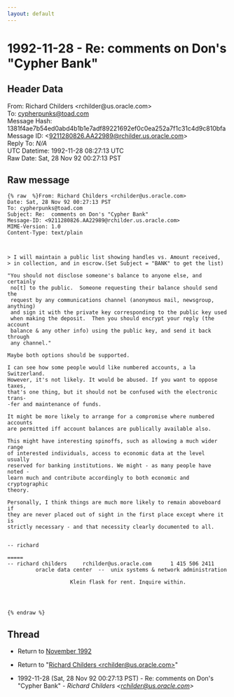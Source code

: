 ```yaml
---
layout: default
---
```


# 1992-11-28 - Re:  comments on Don's "Cypher Bank"

## Header Data

From: Richard Childers \<rchilder<span>@</span>us.oracle.com\><br>
To: cypherpunks@toad.com<br>
Message Hash: 1381f4ae7b54ed0abd4b1b1e7adf89221692ef0c0ea252a7f1c31c4d9c810bfa<br>
Message ID: \<9211280826.AA22989@rchilder.us.oracle.com\><br>
Reply To: _N/A_<br>
UTC Datetime: 1992-11-28 08:27:13 UTC<br>
Raw Date: Sat, 28 Nov 92 00:27:13 PST<br>

## Raw message

```
{% raw  %}From: Richard Childers <rchilder@us.oracle.com>
Date: Sat, 28 Nov 92 00:27:13 PST
To: cypherpunks@toad.com
Subject: Re:  comments on Don's "Cypher Bank"
Message-ID: <9211280826.AA22989@rchilder.us.oracle.com>
MIME-Version: 1.0
Content-Type: text/plain



> I will maintain a public list showing handles vs. Amount received,
> in collection, and in escrow.(Set Subject = "BANK" to get the list)

"You should not disclose someone's balance to anyone else, and certainly
 no[t] to the public.  Someone requesting their balance should send the
 request by any communications channel (anonymous mail, newsgroup, anything)
 and sign it with the private key corresponding to the public key used
 when making the deposit.  Then you should encrypt your reply (the account
 balance & any other info) using the public key, and send it back through
 any channel."

Maybe both options should be supported.

I can see how some people would like numbered accounts, a la Switzerland.
However, it's not likely. It would be abused. If you want to oppose taxes,
that's one thing, but it should not be confused with the electronic trans-
-fer and maintenance of funds.

It might be more likely to arrange for a compromise where numbered accounts
are permitted iff account balances are publically available also.

This might have interesting spinoffs, such as allowing a much wider range
of interested individuals, access to economic data at the level usually
reserved for banking institutions. We might - as many people have noted -
learn much and contribute accordingly to both economic and cryptographic
theory.

Personally, I think things are much more likely to remain aboveboard if
they are never placed out of sight in the first place except where it is
strictly necessary - and that necessity clearly documented to all.


-- richard

=====
-- richard childers		rchilder@us.oracle.com		1 415 506 2411
         oracle data center  --  unix systems & network administration

                    Klein flask for rent. Inquire within.




{% endraw %}
```

## Thread

+ Return to [November 1992](/archive/1992/11)

+ Return to "[Richard Childers <rchilder<span>@</span>us.oracle.com>](/author/richard_childers_rchilder_at_us_oracle_com_)"

+ 1992-11-28 (Sat, 28 Nov 92 00:27:13 PST) - Re:  comments on Don's "Cypher Bank" - _Richard Childers \<rchilder@us.oracle.com\>_

